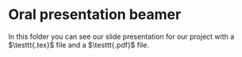 # Oral presentation beamer

In this folder you can see our slide presentation for our project with a $\testtt{.tex}$ file and a $\testtt{.pdf}$ file.
